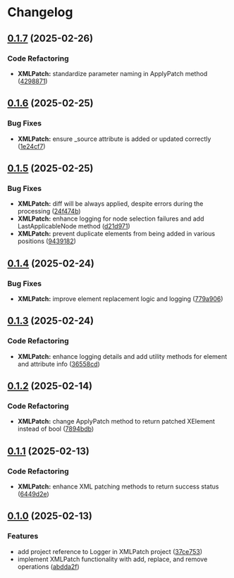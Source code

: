 # Changelog

## [0.1.7](https://github.com/chemodun/X4-UniverseEditor/compare/XMLPatch@v0.1.6...XMLPatch@v0.1.7) (2025-02-26)


### Code Refactoring

* **XMLPatch:** standardize parameter naming in ApplyPatch method ([4298871](https://github.com/chemodun/X4-UniverseEditor/commit/42988710cf90d4de9c101d385e213de9a2cb0fef))

## [0.1.6](https://github.com/chemodun/X4-UniverseEditor/compare/XMLPatch@v0.1.5...XMLPatch@v0.1.6) (2025-02-25)


### Bug Fixes

* **XMLPatch:** ensure _source attribute is added or updated correctly ([1e24cf7](https://github.com/chemodun/X4-UniverseEditor/commit/1e24cf7af4c58144d9915e15aa12f524afa0fc3f))

## [0.1.5](https://github.com/chemodun/X4-UniverseEditor/compare/XMLPatch@v0.1.4...XMLPatch@v0.1.5) (2025-02-25)


### Bug Fixes

* **XMLPatch:** diff will be always applied, despite errors during the processing ([24f474b](https://github.com/chemodun/X4-UniverseEditor/commit/24f474bf609217b50677519cde9292ac7649ccc9))
* **XMLPatch:** enhance logging for node selection failures and add LastApplicableNode method ([d21d971](https://github.com/chemodun/X4-UniverseEditor/commit/d21d9711b5444d62bfbf1e1366affdba980cae47))
* **XMLPatch:** prevent duplicate elements from being added in various positions ([9439182](https://github.com/chemodun/X4-UniverseEditor/commit/9439182a8358717028063c3da2a8f9736de2c16f))

## [0.1.4](https://github.com/chemodun/X4-UniverseEditor/compare/XMLPatch@v0.1.3...XMLPatch@v0.1.4) (2025-02-24)


### Bug Fixes

* **XMLPatch:** improve element replacement logic and logging ([779a906](https://github.com/chemodun/X4-UniverseEditor/commit/779a906f4e4e93c4e67b24e3338a142256083ba2))

## [0.1.3](https://github.com/chemodun/X4-UniverseEditor/compare/XMLPatch@v0.1.2...XMLPatch@v0.1.3) (2025-02-24)


### Code Refactoring

* **XMLPatch:** enhance logging details and add utility methods for element and attribute info ([36558cd](https://github.com/chemodun/X4-UniverseEditor/commit/36558cd302f6314c6bc5866ec37fef25f6aea4b3))

## [0.1.2](https://github.com/chemodun/X4-UniverseEditor/compare/XMLPatch@v0.1.1...XMLPatch@v0.1.2) (2025-02-14)


### Code Refactoring

* **XMLPatch:** change ApplyPatch method to return patched XElement instead of bool ([7894bdb](https://github.com/chemodun/X4-UniverseEditor/commit/7894bdb31b8a8ec19cf3ca2990f9e1c3018d9d2a))

## [0.1.1](https://github.com/chemodun/X4-UniverseEditor/compare/XMLPatch@v0.1.0...XMLPatch@v0.1.1) (2025-02-13)


### Code Refactoring

* **XMLPatch:** enhance XML patching methods to return success status ([6449d2e](https://github.com/chemodun/X4-UniverseEditor/commit/6449d2e8b4d4b96d769a322cb348d2520a060144))

## [0.1.0](https://github.com/chemodun/X4-UniverseEditor/compare/XMLPatch-v0.1.0...XMLPatch@v0.1.0) (2025-02-13)


### Features

* add project reference to Logger in XMLPatch project ([37ce753](https://github.com/chemodun/X4-UniverseEditor/commit/37ce75360b3717815e5386495f32a3b07d5c5674))
* implement XMLPatch functionality with add, replace, and remove operations ([abdda2f](https://github.com/chemodun/X4-UniverseEditor/commit/abdda2f71d301f6b6796ee96633dec4da207aa63))
